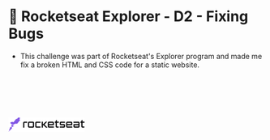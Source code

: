 # 🚀 Rocketseat Explorer - D2 - Fixing Bugs

- This challenge was part of Rocketseat's Explorer program and made me fix a broken HTML and CSS code for a static website.

</br>
</br>
</br>
</br>

<a href="https://www.rocketseat.com.br/" target="_blank"><img src="https://raw.githubusercontent.com/Rocketseat/awesome/master/assets/logo_rocketseat.png" alt="Rocketseat" width="150"/></a>
